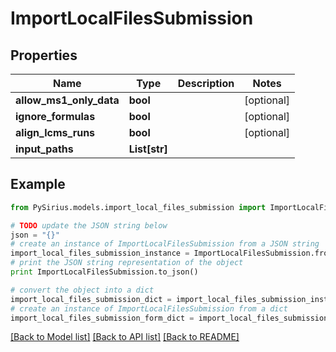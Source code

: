 # ImportLocalFilesSubmission



## Properties

Name | Type | Description | Notes
------------ | ------------- | ------------- | -------------
**allow_ms1_only_data** | **bool** |  | [optional] 
**ignore_formulas** | **bool** |  | [optional] 
**align_lcms_runs** | **bool** |  | [optional] 
**input_paths** | **List[str]** |  | 

## Example

```python
from PySirius.models.import_local_files_submission import ImportLocalFilesSubmission

# TODO update the JSON string below
json = "{}"
# create an instance of ImportLocalFilesSubmission from a JSON string
import_local_files_submission_instance = ImportLocalFilesSubmission.from_json(json)
# print the JSON string representation of the object
print ImportLocalFilesSubmission.to_json()

# convert the object into a dict
import_local_files_submission_dict = import_local_files_submission_instance.to_dict()
# create an instance of ImportLocalFilesSubmission from a dict
import_local_files_submission_form_dict = import_local_files_submission.from_dict(import_local_files_submission_dict)
```
[[Back to Model list]](../README.md#documentation-for-models) [[Back to API list]](../README.md#documentation-for-api-endpoints) [[Back to README]](../README.md)


